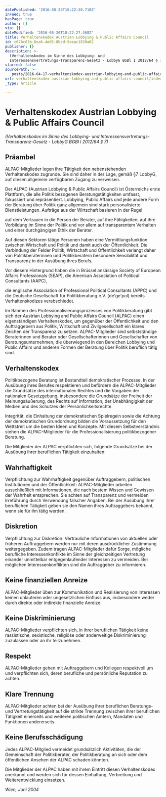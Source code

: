 ```yaml
---
datePublished: '2016-08-26T10:22:30.710Z'
inFeed: true
hasPage: true
author: []
via: {}
dateModified: '2016-08-26T10:22:27.468Z'
title: Verhaltenskodex Austrian Lobbying & Public Affairs Council
id: c676c83b-8ea6-4e05-8bed-9eeac1830a02
publisher: {}
description: >-
  (Verhaltenskodex im Sinne des Lobbying- und
  Interessensvertretungs-Transparenz-Gesetz - LobbyG BGBl I 2012/64 § 7)
starred: false
sourcePath: >-
  _posts/2016-04-17-verhaltenskodex-austrian-lobbying-and-public-affairs-council.md
url: verhaltenskodex-austrian-lobbying-and-public-affairs-council/index.html
_type: Article

---
```

# Verhaltenskodex Austrian Lobbying & Public Affairs Council

_(Verhaltenskodex im Sinne des Lobbying- und Interessensvertretungs-Transparenz-Gesetz - LobbyG BGBl I 2012/64 § 7)_

## Präambel

ALPAC-Mitglieder legen ihre Tätigkeit den nebenstehenden Verhaltenskodex zugrunde. Sie sind daher in der Lage, gemäß §7 LobbyG, auf diesen allgemein verfügbaren Zugang zu verweisen.

Der ALPAC (Austrian Lobbying & Public Affairs Council) ist Österreichs erste Plattform, die alle Politik bezogenen Beratungstätigkeiten umfasst, fokussiert und repräsentiert. Lobbying, Public Affairs und jede andere Form der Beratung über Politik ganz allgemein sind stark personalisierte Dienstleistungen. Aufträge aus der Wirtschaft basieren in der Regel

auf dem Vertrauen in die Person der Berater, auf ihre Fähigkeiten, auf ihre Vorbildung im Sinne der Politik und vor allem auf transparentem Verhalten und einer durchgängigen Ethik der Berater.

Auf diesen Sektoren tätige Personen haben eine Vermittlungsfunktion zwischen Wirtschaft und Politik und damit auch der Öffentlichkeit. Die Verbindung der Felder Politik, Wirtschaft und Öffentlichkeit verlangt daher von Politikberaterinnen und Politikberatern besondere Sensibilität und Transparenz in der Ausübung ihres Berufs.

Vor diesem Hintergrund haben die in Brüssel ansässige Society of European Affairs Professionals (SEAP), die American Association of Political Consultants (AAPC),

die englische Association of Professional Political Consultants (APPC) und die Deutsche Gesellschaft für Politikberatung e.V. (de'ge'pol) bereits Verhaltenskodizes verabschiedet.

Im Rahmen des Professionalisierungsprozesses von Politikberatung gibt sich der Austrian Lobbying and Public Affairs Council (ALPAC) einen eigenständigen Verhaltenskodex, um gegenüber der Öffentlichkeit und den Auftraggebern aus Politik, Wirtschaft und Zivilgesellschaft ein klares Zeichen der Transparenz zu setzen. ALPAC-Mitglieder sind selbstständige Beraterinnen und Berater oder Gesellschafterinnen und Gesellschafter von Beratungsunternehmen, die überwiegend in den Bereichen Lobbying und Public Affairs und anderen Formen der Beratung über Politik beruflich tätig sind.

## Verhaltenskodex

Politikbezogene Beratung ist Bestandteil demokratischer Prozesse. In der Ausübung ihres Berufes respektieren und befördern die ALPAC-Mitglieder die Grundsätze des internationalen Rechtes und die Vorgaben der nationalen Gesetzgebung, insbesondere die Grundsätze der Freiheit der Meinungsäußerung, des Rechts auf Information, der Unabhängigkeit der Medien und des Schutzes der Persönlichkeitsrechte.

Integrität, die Einhaltung der demokratischen Spielregeln sowie die Achtung der demokratischen Grundordnung bilden die Voraussetzung für den Wettstreit um die besten Ideen und Konzepte. Mit diesem Selbstverständnis stehen die ALPAC-Mitglieder für die Professionalisierung politikbezogener Beratung.

Die Mitglieder der ALPAC verpflichten sich, folgende Grundsätze bei der Ausübung ihrer beruflichen Tätigkeit einzuhalten:

## Wahrhaftigkeit

Verpflichtung zur Wahrhaftigkeit gegenüber Auftraggebern, politischen Institutionen und der Öffentlichkeit: ALPAC-Mitglieder arbeiten ausschließlich mit Informationen, die nach bestem Wissen und Gewissen der Wahrheit entsprechen. Sie achten auf Transparenz und vermeiden Irreführung durch Verwendung falscher Angaben. Bei der Ausübung ihrer beruflichen Tätigkeit geben sie den Namen ihres Auftraggebers bekannt, wenn sie für ihn tätig werden.

## Diskretion

Verpflichtung zur Diskretion: Vertrauliche Informationen von aktuellen oder früheren Auftraggebern werden nur mit deren ausdrücklicher Zustimmung weitergegeben. Zudem tragen ALPAC-Mitglieder dafür Sorge, mögliche berufliche Interessenkonflikte im Sinne der gleichzeitigen Vertretung einander unmittelbar entgegenlaufender Interessen zu vermeiden. Bei möglichen Interessenkonflikten sind die Auftraggeber zu informieren.

## Keine finanziellen Anreize

ALPAC-Mitglieder üben zur Kommunikation und Realisierung von Interessen keinen unlauteren oder ungesetzlichen Einfluss aus, insbesondere weder durch direkte oder indirekte finanzielle Anreize.

## Keine Diskriminierung

ALPAC-Mitglieder verpflichten sich, in ihrer beruflichen Tätigkeit keine rassistische, sexistische, religiöse oder anderweitige Diskriminierung zuzulassen oder an ihr teilzunehmen.

## Respekt

ALPAC-Mitglieder gehen mit Auftraggebern und Kollegen respektvoll um und verpflichten sich, deren berufliche und persönliche Reputation zu achten.

## Klare Trennung

ALPAC-Mitglieder achten bei der Ausübung ihrer beruflichen Beratungs- und Vertretungstätigkeit auf die strikte Trennung zwischen ihrer beruflichen Tätigkeit einerseits und weiteren politischen Ämtern, Mandaten und Funktionen andererseits.

## Keine Berufsschädigung

Jedes ALPAC-Mitglied vermeidet grundsätzlich Aktivitäten, die der Gemeinschaft der Politikberater, der Politikberatung an sich oder dem öffentlichen Ansehen der ALPAC schaden könnten.

Die Mitglieder der ALPAC haben mit ihrem Eintritt diesen Verhaltenskodex anerkannt und werden sich für dessen Einhaltung, Verbreitung und Weiterentwicklung einsetzen.

_Wien, Juni 2004_
